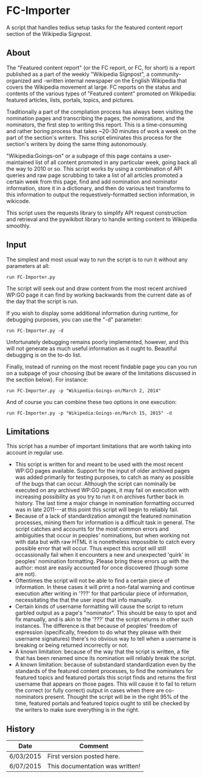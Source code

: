 # FC-Importer
A script that handles tedius setup tasks for the featured content report section of the Wikipedia Signpost.

<h2>About</h2>

The "Featured content report" (or the FC report, or FC, for short) is a report published as a part of the weekly "Wikipedia Signpost", a community-organized and -written internal newspaper on the English Wikipedia that covers the Wikipedia movement at large. FC reports on the status and contents of the various types of "Featured content" promoted on Wikipedia: featured articles, lists, portals, topics, and pictures.

Traditionally a part of the compliation process has always been visiting the nomination pages and transcribing the pages, the nominations, and the nominators, the first step to writing this report. This is a time-consuming and rather boring process that takes ~20-30 minutes of work a week on the part of the section's writers. This script eliminates this process for the section's writers by doing the same thing autonomously.

"Wikipedia:Goings-on" or a subpage of this page contains a user-maintained list of all content promoted in any particular week, going back all the way to 2010 or so. This script works by using a combination of API queries and raw page scrubbing to take a list of all articles promoted a certain week from this page, find and add nomination and nominator information, store it in a dictionary, and then do various text transforms to this information to output the requestively-formatted section information, in wikicode.

This script uses the requests library to simplify API request construction and retrieval and the pywikibot library to handle writing content to Wikipedia smoothly.

<h2>Input</h2>

The simplest and most usual way to run the script is to run it without any parameters at all:

    run FC-Importer.py

The script will seek out and draw content from the most recent archived WP:GO page it can find by working backwards from the current date as of the day that the script is run.

If you wish to display some additional information during runtime, for debugging purposes, you can use the "-d" parameter:

    run FC-Importer.py -d

Unfortunately debugging remains poorly implemented, however, and this will not generate as much useful information as it ought to. Beautiful debugging is on the to-do list.

Finally, instead of running on the most recent findable page you can you run on a subpage of your choosing (but be aware of the limitations discussed in the section below). For instance:

    run FC-Importer.py -p "Wikipedia:Goings-on/March 2, 2014"

And of course you can combine these two options in one execution:

    run FC-Importer.py -p "Wikipedia:Goings-on/March 15, 2015" -d

<h2>Limitations</h2>

This script has a number of important limitations that are worth taking into account in regular use.

* This script is written for and meant to be used with the most recent WP:GO pages available. Support for the input of older archived pages was added primarily for testing purposes, to catch as many as possible of the bugs that can occur. Although the script can nominally be executed on any archived WP:GO pages, it may fail on execution with increasing possibility as you try to run it on archives further back in history. The last time a major change in nomination formatting occurred was in late 2011---at this point this script will begin to reliably fail.
* Because of a lack of standardization amongst the featured nomination processes, mining them for information is a difficult task in general. The script catches and accounts for the most common errors and ambiguities that occur in peoples' nominations, but when working not with data but with raw HTML it is nonetheless impossible to catch every possible error that will occur. Thus expect this script will still occassionally fail when it encounters a new and unexpected 'quirk' in peoples' nomination formatting. Please bring these errors up with the author: most are easily accounted for once discovered (though some are not).
* Oftentimes the script will not be able to find a certain piece of information. In these cases it will print a non-fatal warning and continue execution after writing in '???' for that particular piece of information, necessitating the that the user input that info manually.
* Certain kinds of username formatting will cause the script to return garbled output as a page's "nominator". This should be easy to spot and fix manually, and is akin to the '???' that the script returns in other such instances. The difference is that because of peoples' freedom of expression (specifically, freedom to do what they please with their username signatures) there's no obvious way to tell when a username is breaking or being returned incorrectly or not.
* A known limitation: because of the way that the script is written, a file that has been renamed since its nomination will reliably break the script.
* A known limitation: because of substandard standardization even by the standards of the featured content processes, to find the nominaters for featured topics and featured portals this script finds and returns the first username that appears on those pages. This will cause it to fail to return the correct (or fully correct) output in cases when there are co-nominators present. Thought the script will be in the right 95% of the time, featured portals and featured topics ought to still be checked by the writers to make sure everything is in the right.

<h2>History</h2>

| Date  | Comment |
| ------------- | ------------- |
| 6/03/2015  | First version posted here. |
| 6/07/2015  | This documentation was written!  |
